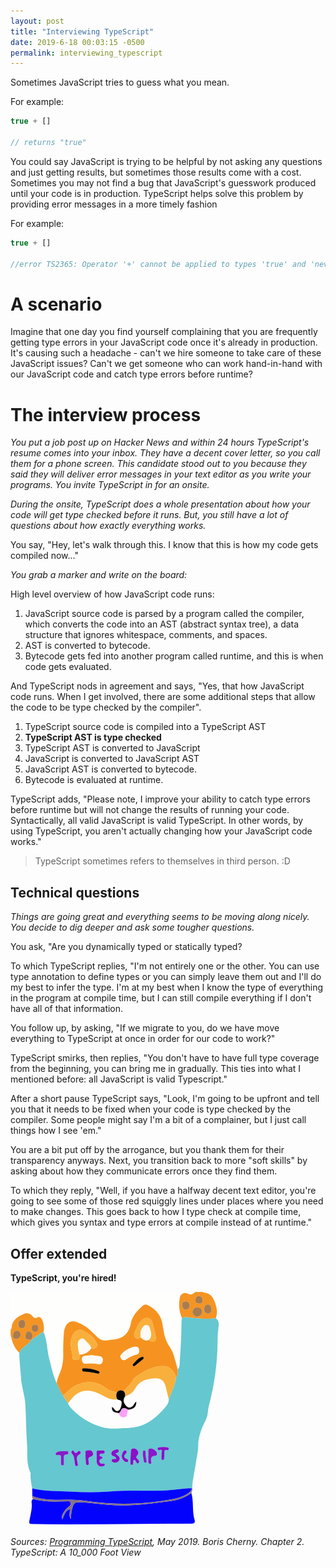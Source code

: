 ```yaml
---
layout: post
title: "Interviewing TypeScript"
date: 2019-6-18 00:03:15 -0500
permalink: interviewing_typescript
---
```


Sometimes JavaScript tries to guess what you mean.

For example:

```javascript
true + []

// returns "true"
```

You could say JavaScript is trying to be helpful by not asking any questions and just getting results, but sometimes those results come with a cost. Sometimes you may not find a bug that JavaScript's guesswork produced until your code is in production. TypeScript helps solve this problem by providing error messages in a more timely fashion

For example:

```typescript
true + []

//error TS2365: Operator '+' cannot be applied to types 'true' and 'never[]'.
```

# A scenario
Imagine that one day you find yourself complaining that you are frequently getting type errors in your JavaScript code once it's already in production. It's causing such a headache - can't we hire someone to take care of these JavaScript issues? Can't we get someone who can work hand-in-hand with our JavaScript code and catch type errors before runtime?

# The interview process

*You put a job post up on Hacker News and within 24 hours TypeScript's resume comes into your inbox. They have a decent cover letter, so you call them for a phone screen. This candidate stood out to you because they said they will deliver error messages in your text editor as you write your programs. You invite TypeScript in for an onsite.*

*During the onsite, TypeScript does a whole presentation about how your code will get type checked before it runs. But, you still have a lot of questions about how exactly everything works.*

You say, "Hey, let's walk through this. I know that this is how my code gets compiled now..."

*You grab a marker and write on the board:*

High level overview of how JavaScript code runs:

1. JavaScript source code is parsed by a program called the compiler, which converts the code into an AST (abstract syntax tree), a data structure that ignores whitespace, comments, and spaces.
2. AST is converted to bytecode.
3. Bytecode gets fed into another program called runtime, and this is when code gets evaluated. 

And TypeScript nods in agreement and says, "Yes, that how JavaScript code runs. When I get involved, there are some additional steps that allow the code to be type checked by the compiler".

1. TypeScript source code is compiled into a TypeScript AST
2. **TypeScript AST is type checked**
3. TypeScript AST is converted to JavaScript
4. JavaScript is converted to JavaScript AST
5. JavaScript AST is converted to bytecode.
6. Bytecode is evaluated at runtime.

TypeScript adds, "Please note, I improve your ability to catch type errors before runtime but will not change the results of running your code. Syntactically, all valid JavaScript is valid TypeScript. In other words, by using TypeScript, you aren't actually changing how your JavaScript code works."

> TypeScript sometimes refers to themselves in third person. :D

## Technical questions
*Things are going great and everything seems to be moving along nicely. You decide to dig deeper and ask some tougher questions.*

You ask, "Are you dynamically typed or statically typed?

To which TypeScript replies, "I'm not entirely one or the other. You can use type annotation to define types or you can simply leave them out and I'll do my best to infer the type. I'm at my best when I know the type of everything in the program at compile time, but I can still compile everything if I don't have all of that information.

You follow up, by asking, "If we migrate to you, do we have move everything to TypeScript at once in order for our code to work?"

TypeScript smirks, then replies, "You don't have to have full type coverage from the beginning, you can bring me in gradually. This ties into what I mentioned before: all JavaScript is valid Typescript."

After a short pause TypeScript says, "Look, I'm going to be upfront and tell you that it needs to be fixed when your code is type checked by the compiler. Some people might say I'm a bit of a complainer, but I just call things how I see 'em."

You are a bit put off by the arrogance, but you thank them for their transparency anyways. Next, you transition back to more "soft skills" by asking about how they communicate errors once they find them.

To which they reply, "Well, if you have a halfway decent text editor, you're going to see some of those red squiggly lines under places where you need to make changes. This goes back to how I type check at compile time, which gives you syntax and type errors at compile instead of at runtime."

## Offer extended

**TypeScript, you're hired!**

<div class="friends">
  <a href="/img/hired_shiba.svg">
    <img src="/img/hired_shiba.svg" alt="drawing of shiba raising hands in celebration wearing a shirt that says typescript"/>
  </a>
</div>


*Sources: [Programming TypeScript](http://shop.oreilly.com/product/0636920158059.do), May 2019. Boris Cherny. Chapter 2. TypeScript: A 10_000 Foot View*


